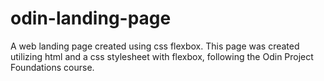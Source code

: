 # odin-landing-page
A web landing page created using css flexbox.
This page was created utilizing html and a css stylesheet with flexbox, following the Odin Project Foundations course.
